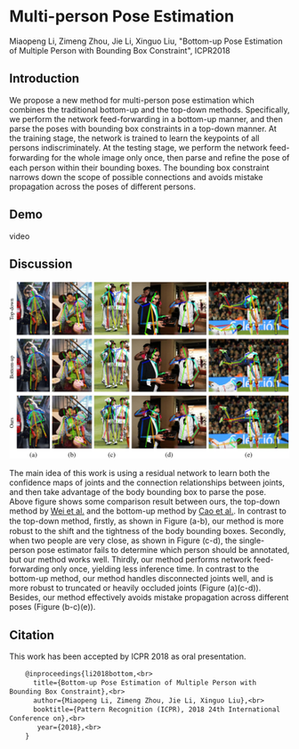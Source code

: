 # Multi-person Pose Estimation
Miaopeng Li, Zimeng Zhou, Jie Li, Xinguo Liu, "Bottom-up Pose Estimation of Multiple Person with Bounding Box Constraint", ICPR2018

## Introduction
We propose a new method for multi-person pose estimation which combines the traditional bottom-up and the top-down methods. Specifically, we perform the network feed-forwarding in a bottom-up manner, and then parse the poses with bounding box constraints in a top-down manner. At the training stage, the network is trained to learn the keypoints of all persons indiscriminately. At the testing stage, we perform the network feed-forwarding for the whole image only once, then parse and reﬁne the pose of each person within their bounding boxes. The bounding box constraint narrows down the scope of possible connections and avoids mistake propagation across the poses of different persons.

## Demo
video
## Discussion

![Teaser?](https://github.com/limiaopeng/Multi-person-Pose-Estimation/blob/master/readme/comparison.jpg)

The main idea of this work is using a residual network to learn both the confidence maps of joints and the connection relationships between joints, and then take advantage of the body bounding box to parse the pose. Above figure shows some comparison result between ours, the top-down method by [Wei et al.](https://github.com/shihenw/convolutional-pose-machines-release) and the bottom-up method by [Cao et al.](https://github.com/ZheC/Realtime_Multi-Person_Pose_Estimation). In contrast to the top-down method, ﬁrstly, as shown in Figure (a-b), our method is more robust to the shift and the tightness of the body bounding boxes. Secondly, when two people are very close, as shown in Figure (c-d), the single-person pose estimator fails to determine which person should be annotated, but our method works well. Thirdly, our method performs network feed-forwarding only once, yielding less inference time. In contrast to the bottom-up method, our method handles disconnected joints well, and is more robust to truncated or heavily occluded joints (Figure (a)(c-d)). Besides, our method effectively avoids mistake propagation across different poses (Figure (b-c)(e)).

## Citation
This work has been accepted by ICPR 2018 as oral presentation.<br>

        @inproceedings{li2018bottom,<br>
          title={Bottom-up Pose Estimation of Multiple Person with Bounding Box Constraint},<br>
          author={Miaopeng Li, Zimeng Zhou, Jie Li, Xinguo Liu},<br>
          booktitle={Pattern Recognition (ICPR), 2018 24th International Conference on},<br>
           year={2018},<br>
        }

